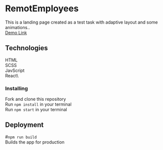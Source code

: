 # RemotEmployees

This is a landing page created as a test task with adaptive layout and some animations..\
[Demo Link](https://vladyslav78292.github.io/remotEmployees)

## Technologies

HTML\
SCSS\
JavScript\
React\

### Installing

Fork and clone this repository\
Run `npm install` in your terminal\
Run `npm start` in your terminal

## Deployment
#`npm run build`\
Builds the app for production
